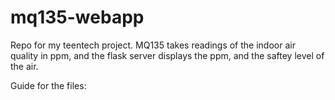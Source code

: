 # mq135-webapp
Repo for my teentech project. 
MQ135 takes readings of the indoor air quality in ppm, and the flask server displays the ppm, and the saftey level of the air.

Guide for the files: 
